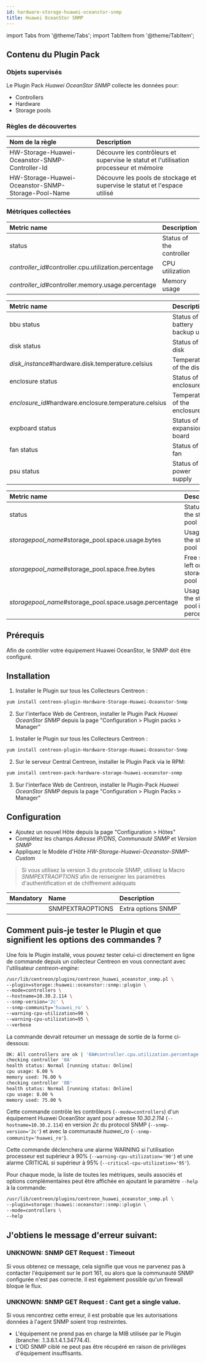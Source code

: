 ```yaml
---
id: hardware-storage-huawei-oceanstor-snmp
title: Huawei OceanStor SNMP
---
```

import Tabs from '@theme/Tabs';
import TabItem from '@theme/TabItem';


## Contenu du Plugin Pack

### Objets supervisés

Le Plugin Pack *Huawei OceanStor SNMP* collecte les données pour:
* Controllers
* Hardware
* Storage pools

### Règles de découvertes

<Tabs groupId="operating-systems">
<TabItem value="Services" label="Services">

| Nom de la règle                                    | Description                                                                            |
| :------------------------------------------------- | :------------------------------------------------------------------------------------- |
| HW-Storage-Huawei-Oceanstor-SNMP-Controller-Id     | Découvre les contrôleurs et supervise le statut et l'utilisation processeur et mémoire |
| HW-Storage-Huawei-Oceanstor-SNMP-Storage-Pool-Name | Découvre les pools de stockage et supervise le statut et l'espace utilisé              |

</TabItem>
</Tabs>

### Métriques collectées

<Tabs groupId="operating-systems">
<TabItem value="Controllers" label="Controllers">

| Metric name                                             | Description                              | Unit |
| :------------------------------------------------------ | :--------------------------------------- | :--- |
| status                                                  | Status of the controller                 |      |
| *controller\_id*\#controller.cpu.utilization.percentage | CPU utilization                          | %    |
| *controller\_id*\#controller.memory.usage.percentage    | Memory usage                             | %    |

</TabItem>
<TabItem value="Hardware" label="Hardware">

| Metric name                                            | Description                       | Unit |
| :----------------------------------------------------- | :-------------------------------- | :--- |
| bbu status                                             | Status of the battery backup unit |      |
| disk status                                            | Status of the disk                |      |
| *disk\_instance*#hardware.disk.temperature.celsius     | Temperature of the disk           | C    |
| enclosure status                                       | Status of the enclosure           |      |
| *enclosure\_id*#hardware.enclosure.temperature.celsius | Temperature of the enclosure      | C    |
| expboard status                                        | Status of the expansion board     |      |
| fan status                                             | Status of the fan                 |      |
| psu status                                             | Status of the power supply        |      |

</TabItem>
<TabItem value="Storagepools" label="Storagepools">

| Metric name                                              | Description                              | Unit |
| :------------------------------------------------------- | :--------------------------------------- | :--- |
| status                                                   | Status of the stprage pool               |      |
| *storagepool\_name*\#storage_pool.space.usage.bytes      | Usage of the storage pool                | B    |
| *storagepool\_name*\#storage_pool.space.free.bytes       | Free space left on the storage pool      | B    |
| *storagepool\_name*\#storage_pool.space.usage.percentage | Usage of the storage pool in percentage  | %    |

</TabItem>
</Tabs>

## Prérequis

Afin de contrôler votre équipement Huawei OceanStor, le SNMP doit être configuré.

## Installation

<Tabs groupId="operating-systems">
<TabItem value="online" label="Online License">

1. Installer le Plugin sur tous les Collecteurs Centreon :

```bash
yum install centreon-plugin-Hardware-Storage-Huawei-Oceanstor-Snmp
```

2. Sur l'interface Web de Centreon, installer le Plugin Pack *Huawei OceanStor SNMP* depuis la page "Configuration > Plugin packs > Manager"

</TabItem>
<TabItem value="offline" label="Offline License">

1. Installer le Plugin sur tous les Collecteurs Centreon :

```bash
yum install centreon-plugin-Hardware-Storage-Huawei-Oceanstor-Snmp
```

2. Sur le serveur Central Centreon, installer le Plugin Pack via le RPM:

```bash
yum install centreon-pack-hardware-storage-huawei-oceanstor-snmp
```

3. Sur l'interface Web de Centreon, installer le Plugin-Pack *Huawei OceanStor SNMP* depuis la page "Configuration > Plugin Packs > Manager"

</TabItem>
</Tabs>

## Configuration

* Ajoutez un nouvel Hôte depuis la page "Configuration > Hôtes"
* Complétez les champs *Adresse IP/DNS*, *Communauté SNMP* et *Version SNMP*
* Appliquez le Modèle d'Hôte *HW-Storage-Huawei-Oceanstor-SNMP-Custom*

> Si vous utilisez la version 3 du protocole SNMP, utilisez la Macro *SNMPEXTRAOPTIONS* afin de renseigner les paramètres
> d'authentification et de chiffrement adéquats

| Mandatory   | Name                    | Description                       |
| :---------- | :---------------------- | :---------------------------------|
|             | SNMPEXTRAOPTIONS        | Extra options SNMP                |

## Comment puis-je tester le Plugin et que signifient les options des commandes ?

Une fois le Plugin installé, vous pouvez tester celui-ci directement en ligne de commande
depuis un collecteur Centreon en vous connectant avec l'utilisateur *centreon-engine*:

```bash
/usr/lib/centreon/plugins/centreon_huawei_oceanstor_snmp.pl \
--plugin=storage::huawei::oceanstor::snmp::plugin \
--mode=controllers \
--hostname=10.30.2.114 \
--snmp-version='2c' \
--snmp-community='huawei_ro' \
--warning-cpu-utilization=90 \
--warning-cpu-utilization=95 \
--verbose
```

La commande devrait retourner un message de sortie de la forme ci-dessous:

```bash
OK: All controllers are ok | '0A#controller.cpu.utilization.percentage'=6.00%;0:95;;0;100 '0A#controller.memory.usage.percentage'=76.00%;;;0;100 '0B#controller.cpu.utilization.percentage'=8.00%;0:95;;0;100 '0B#controller.memory.usage.percentage'=75.00%;;;0;100
checking controller '0A'
health status: Normal [running status: Online]
cpu usage: 6.00 %
memory used: 76.00 %
checking controller '0B'
health status: Normal [running status: Online]
cpu usage: 8.00 %
memory used: 75.00 %
```

Cette commande contrôle les contrôleurs (```--mode=controllers```) d'un équipement Huawei OceanStor ayant pour adresse *10.30.2.114* (```--hostname=10.30.2.114```)
en version *2c* du protocol SNMP (```--snmp-version='2c'```) et avec la communauté *huawei_ro* (```--snmp-community='huawei_ro'```).

Cette commande déclenchera une alarme WARNING si l'utilisation processeur est supérieur à 90% (```--warning-cpu-utilization='90'```)
et une alarme CRITICAL si supérieur à 95% (```--critical-cpu-utilization='95'```).

Pour chaque mode, la liste de toutes les métriques, seuils associés et options complémentaires peut être affichée
en ajoutant le paramètre ```--help``` à la commande:

```bash
/usr/lib/centreon/plugins/centreon_huawei_oceanstor_snmp.pl \
--plugin=storage::huawei::oceanstor::snmp::plugin \
--mode=controllers \
--help
```

## J'obtiens le message d'erreur suivant:

### UNKNOWN: SNMP GET Request : Timeout

Si vous obtenez ce message, cela signifie que vous ne parvenez pas à contacter l'équipement sur le port 161,
ou alors que la communauté SNMP configurée n'est pas correcte.
Il est également possible qu'un firewall bloque le flux.

### UNKNOWN: SNMP GET Request : Cant get a single value.

Si vous rencontrez cette erreur, il est probable que les autorisations données à l'agent SNMP soient trop restreintes.
* L'équipement ne prend pas en charge la MIB utilisée par le Plugin (branche: .1.3.6.1.4.1.34774.4).
* L'OID SNMP ciblé ne peut pas être récupéré en raison de privilèges d'équipement insuffisants.
